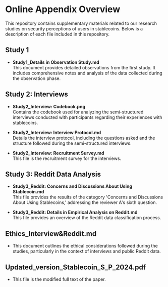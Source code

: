 # Online Appendix Overview

This repository contains supplementary materials related to our research studies on security perceptions of users in stablecoins. Below is a description of each file included in this repository.

## Study 1
- **Study1_Details in Observation Study.md**  
  This document provides detailed observations from the first study. It includes comprehensive notes and analysis of the data collected during the observation phase.

## Study 2: Interviews
- **Study2_Interview: Codebook.png**  
  Contains the codebook used for analyzing the semi-structured interviews conducted with participants regarding their experiences with stablecoins.

- **Study2_Interview: Interview Protocol.md**  
  Details the interview protocol, including the questions asked and the structure followed during the semi-structured interviews.

- **Study2_Interview: Recruitment Survey.md**  
  This file is the recruitment survey for the interviews. 

## Study 3: Reddit Data Analysis
- **Study3_Reddit: Concerns and Discussions About Using Stablecoin.md**  
  This file provides the results of the category 'Concerns and Discussions About Using Stablecoins,' addressing the reviewer A's sixth question.
  
- **Study3_Reddit: Details in Empirical Analysis on Reddit.md**  
  This file provides an overview of the Reddit data classification process.

## Ethics_Interview&Reddit.md
- This document outlines the ethical considerations followed during the studies, particularly in the context of interviews and public Reddit data.

## Updated_version_Stablecoin_S_P_2024.pdf
- This file is the modified full text of the paper.


